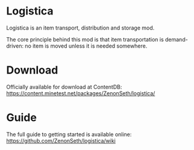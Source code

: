 # Logistica

Logistica is an item transport, distribution and storage mod.

The core principle behind this mod is that item transportation is demand-driven: no item is moved unless it is needed somewhere.

# Download
Officially available for download at ContentDB: https://content.minetest.net/packages/ZenonSeth/logistica/

# Guide
The full guide to getting started is available online: https://github.com/ZenonSeth/logistica/wiki
